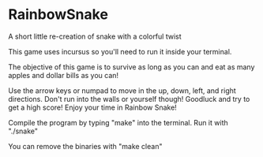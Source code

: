 # RainbowSnake
A short little re-creation of snake with a colorful twist

This game uses incursus so you'll need to run it inside your terminal.

The objective of this game is to survive as long as you can and eat as many apples and dollar bills as you can!

Use the arrow keys or numpad to move in the up, down, left, and right directions. Don't run into the walls or yourself though! Goodluck and try to get a high score! Enjoy your time in Rainbow Snake!

Compile the program by typing "make" into the terminal.
Run it with "./snake"

You can remove the binaries with "make clean"
